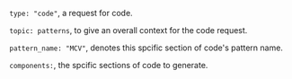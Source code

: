 `type: "code"`, a request for code.

`topic: patterns`, to give an overall context for the code request.

`pattern_name: "MCV"`, denotes this spcific section of code's pattern name.

`components:`, the spcific sections of code to generate.
